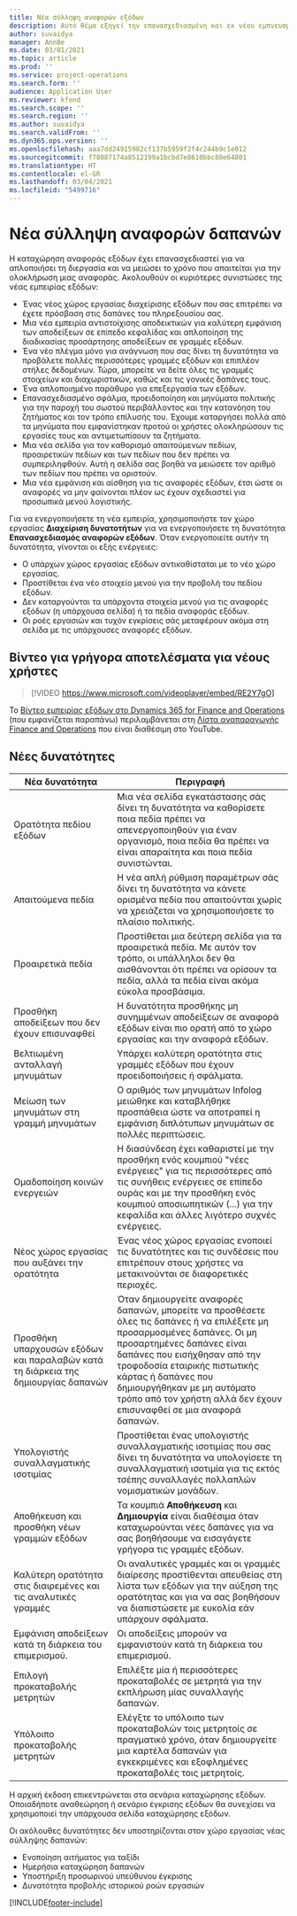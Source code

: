 ```yaml
---
title: Νέα σύλληψη αναφορών εξόδων
description: Αυτό θέμα εξηγεί την επανασχεδιασμένη και εκ νέου εμπνευσμένη εμπειρία για την καταχώρηση της αναφοράς δαπανών.
author: suvaidya
manager: AnnBe
ms.date: 03/01/2021
ms.topic: article
ms.prod: ''
ms.service: project-operations
ms.search.form: ''
audience: Application User
ms.reviewer: kfend
ms.search.scope: ''
ms.search.region: ''
ms.author: suvaidya
ms.search.validFrom: ''
ms.dyn365.ops.version: ''
ms.openlocfilehash: aaa7dd24915982cf137b5959f2f4c244b9c1e012
ms.sourcegitcommit: f78087174a8512199a1bcbd7e8610bbc80e64801
ms.translationtype: HT
ms.contentlocale: el-GR
ms.lasthandoff: 03/04/2021
ms.locfileid: "5499716"
---
```

# <a name="expense-reports-reimagined"></a>Νέα σύλληψη αναφορών δαπανών

Η καταχώρηση αναφοράς εξόδων έχει επανασχεδιαστεί για να απλοποιήσει τη διεργασία και να μειώσει το χρόνο που απαιτείται για την ολοκλήρωση μιας αναφοράς. Ακολουθούν οι κυριότερες συνιστώσες της νέας εμπειρίας εξόδων:

- Ένας νέος χώρος εργασίας διαχείρισης εξόδων που σας επιτρέπει να έχετε πρόσβαση στις δαπάνες του πληρεξουσίου σας.
- Μια νέα εμπειρία αντιστοίχισης αποδεικτικών για καλύτερη εμφάνιση των αποδείξεων σε επίπεδο κεφαλίδας και απλοποίηση της διαδικασίας προσάρτησης αποδείξεων σε γραμμές εξόδων.
- Ένα νέο πλέγμα μόνο για ανάγνωση που σας δίνει τη δυνατότητα να προβάλετε πολλές περισσότερες γραμμές εξόδων και επιπλέον στήλες δεδομένων. Τώρα, μπορείτε να δείτε όλες τις γραμμές στοιχείων και διαχωριστικών, καθώς και τις γονικές δαπάνες τους.
- Ένα απλοποιημένο παράθυρο για επεξεργασία των εξόδων.
- Επανασχεδιασμένο σφάλμα, προειδοποίηση και μηνύματα πολιτικής για την παροχή του σωστού περιβάλλοντος και την κατανόηση του ζητήματος και τον τρόπο επίλυσής του. Έχουμε καταργήσει πολλά από τα μηνύματα που εμφανίστηκαν προτού οι χρήστες ολοκληρώσουν τις εργασίες τους και αντιμετωπίσουν τα ζητήματα.
- Μια νέα σελίδα για τον καθορισμό απαιτούμενων πεδίων, προαιρετικών πεδίων και των πεδίων που δεν πρέπει να συμπεριληφθούν. Αυτή η σελίδα σας βοηθά να μειώσετε τον αριθμό των πεδίων που πρέπει να οριστούν.
- Μια νέα εμφάνιση και αίσθηση για τις αναφορές εξόδων, έτσι ώστε οι αναφορές να μην φαίνονται πλέον ως έχουν σχεδιαστεί για προσωπικά μενού λογιστικής.

Για να ενεργοποιήσετε τη νέα εμπειρία, χρησιμοποιήστε τον χώρο εργασίας **Διαχείριση δυνατοτήτων** για να ενεργοποιήσετε τη δυνατότητα **Επανασχεδιασμός αναφορών εξόδων**. Όταν ενεργοποιείτε αυτήν τη δυνατότητα, γίνονται οι εξής ενέργειες:

- Ο υπάρχων χώρος εργασίας εξόδων αντικαθίσταται με το νέο χώρο εργασίας.
- Προστίθεται ένα νέο στοιχείο μενού για την προβολή του πεδίου εξόδων.
- Δεν καταργούνται τα υπάρχοντα στοιχεία μενού για τις αναφορές εξόδων (η υπάρχουσα σελίδα) ή τα πεδία αναφοράς εξόδων.
- Οι ροές εργασιών και τυχόν εγκρίσεις σάς μεταφέρουν ακόμα στη σελίδα με τις υπάρχουσες αναφορές εξόδων.

## <a name="getting-started-video-for-new-users"></a>Βίντεο για γρήγορα αποτελέσματα για νέους χρήστες

> [!VIDEO https://www.microsoft.com/videoplayer/embed/RE2Y7gO]

Το [Βίντεο εμπειρίας εξόδων στο Dynamics 365 for Finance and Operations](https://youtu.be/Ocy-MsTvEE0) (που εμφανίζεται παραπάνω) περιλαμβάνεται στη [Λίστα αναπαραγωγής Finance and Operations](https://www.youtube.com/playlist?list=PLcakwueIHoT_SYfIaPGoOhloFoCXiUSyW) που είναι διαθέσιμη στο YouTube.

## <a name="new-features"></a>Νέες δυνατότητες

| Νέα δυνατότητα | Περιγραφή |
|---|----|
| Ορατότητα πεδίου εξόδων | Μια νέα σελίδα εγκατάστασης σάς δίνει τη δυνατότητα να καθορίσετε ποια πεδία πρέπει να απενεργοποιηθούν για έναν οργανισμό, ποια πεδία θα πρέπει να είναι απαραίτητα και ποια πεδία συνιστώνται. |
| Απαιτούμενα πεδία | Η νέα απλή ρύθμιση παραμέτρων σάς δίνει τη δυνατότητα να κάνετε ορισμένα πεδία που απαιτούνται χωρίς να χρειάζεται να χρησιμοποιήσετε το πλαίσιο πολιτικής. |
| Προαιρετικά πεδία | Προστίθεται μια δεύτερη σελίδα για τα προαιρετικά πεδία. Με αυτόν τον τρόπο, οι υπάλληλοι δεν θα αισθάνονται ότι πρέπει να ορίσουν τα πεδία, αλλά τα πεδία είναι ακόμα εύκολα προσβάσιμα. |
| Προσθήκη αποδείξεων που δεν έχουν επισυναφθεί | Η δυνατότητα προσθήκης μη συνημμένων αποδείξεων σε αναφορά εξόδων είναι πιο ορατή από το χώρο εργασίας και την αναφορά εξόδων. |
| Βελτιωμένη ανταλλαγή μηνυμάτων | Υπάρχει καλύτερη ορατότητα στις γραμμές εξόδων που έχουν προειδοποιήσεις ή σφάλματα. |
| Μείωση των μηνυμάτων στη γραμμή μηνυμάτων| Ο αριθμός των μηνυμάτων Infolog μειώθηκε και καταβλήθηκε προσπάθεια ώστε να αποτραπεί η εμφάνιση διπλότυπων μηνυμάτων σε πολλές περιπτώσεις. |
| Ομαδοποίηση κοινών ενεργειών | Η διασύνδεση έχει καθαριστεί με την προσθήκη ενός κουμπιού "νέες ενέργειες" για τις περισσότερες από τις συνήθεις ενέργειες σε επίπεδο ουράς και με την προσθήκη ενός κουμπιού αποσιωπητικών (...) για την κεφαλίδα και άλλες λιγότερο συχνές ενέργειες. |
| Νέος χώρος εργασίας που αυξάνει την ορατότητα | Ένας νέος χώρος εργασίας ενοποιεί τις δυνατότητες και τις συνδέσεις που επιτρέπουν στους χρήστες να μετακινούνται σε διαφορετικές περιοχές. |
| Προσθήκη υπαρχουσών εξόδων και παραλαβών κατά τη διάρκεια της δημιουργίας δαπανών | Όταν δημιουργείτε αναφορές δαπανών, μπορείτε να προσθέσετε όλες τις δαπάνες ή να επιλέξετε μη προσαρμοσμένες δαπάνες. Οι μη προσαρτημένες δαπάνες είναι δαπάνες που εισήχθησαν από την τροφοδοσία εταιρικής πιστωτικής κάρτας ή δαπάνες που δημιουργήθηκαν με μη αυτόματο τρόπο από τον χρήστη αλλά δεν έχουν επισυναφθεί σε μια αναφορά δαπανών.|
| Υπολογιστής συναλλαγματικής ισοτιμίας | Προστίθεται ένας υπολογιστής συναλλαγματικής ισοτιμίας που σας δίνει τη δυνατότητα να υπολογίσετε τη συναλλαγματική ισοτιμία για τις εκτός τσέπης συναλλαγές πολλαπλών νομισματικών μονάδων. |
| Αποθήκευση και προσθήκη νέων γραμμών εξόδων | Τα κουμπιά **Αποθήκευση** και **Δημιουργία** είναι διαθέσιμα όταν καταχωρούνται νέες δαπάνες για να σας βοηθήσουμε να εισαγάγετε γρήγορα τις γραμμές εξόδων. |
| Καλύτερη ορατότητα στις διαιρεμένες και τις αναλυτικές γραμμές | Οι αναλυτικές γραμμές και οι γραμμές διαίρεσης προστίθενται απευθείας στη λίστα των εξόδων για την αύξηση της ορατότητας και για να σας βοηθήσουν να διαπιστώσετε με ευκολία εάν υπάρχουν σφάλματα. |
| Εμφάνιση αποδείξεων κατά τη διάρκεια του επιμερισμού. | Οι αποδείξεις μπορούν να εμφανιστούν κατά τη διάρκεια του επιμερισμού. |
| Επιλογή προκαταβολής μετρητών | Επιλέξτε μία ή περισσότερες προκαταβολές σε μετρητά για την εκπλήρωση μίας συναλλαγής δαπανών. |
| Υπόλοιπο προκαταβολής μετρητών | Ελέγξτε το υπόλοιπο των προκαταβολών τοις μετρητοίς σε πραγματικό χρόνο, όταν δημιουργείτε μια καρτέλα δαπανών για εγκεκριμένες και εξοφλημένες προκαταβολές τοις μετρητοίς. |

Η αρχική έκδοση επικεντρώνεται στα σενάρια καταχώρησης εξόδων. Οποιαδήποτε αναθεώρηση ή σενάριο έγκρισης εξόδων θα συνεχίσει να χρησιμοποιεί την υπάρχουσα σελίδα καταχώρησης εξόδων.

Οι ακόλουθες δυνατότητες δεν υποστηρίζονται στον χώρο εργασίας νέας σύλληψης δαπανών:

- Ενοποίηση αιτήματος για ταξίδι
- Ημερήσια καταχώρηση δαπανών
- Υποστήριξη προσωρινού υπεύθυνου έγκρισης
- Δυνατότητα προβολής ιστορικού ροών εργασιών


[!INCLUDE[footer-include](../includes/footer-banner.md)]
